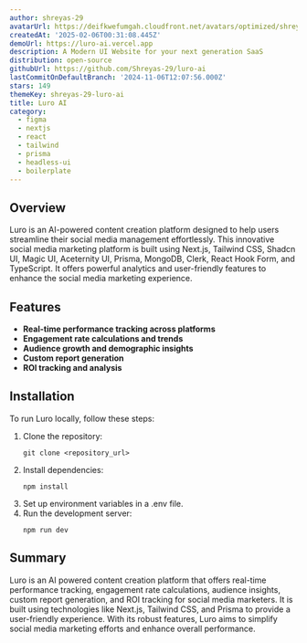 ```yaml
---
author: shreyas-29
avatarUrl: https://deifkwefumgah.cloudfront.net/avatars/optimized/shreyas-29-luro-ai-avatar-128.webp
createdAt: '2025-02-06T00:31:08.445Z'
demoUrl: https://luro-ai.vercel.app
description: A Modern UI Website for your next generation SaaS
distribution: open-source
githubUrl: https://github.com/Shreyas-29/luro-ai
lastCommitOnDefaultBranch: '2024-11-06T12:07:56.000Z'
stars: 149
themeKey: shreyas-29-luro-ai
title: Luro AI
category:
  - figma
  - nextjs
  - react
  - tailwind
  - prisma
  - headless-ui
  - boilerplate
---
```

## Overview
Luro is an AI-powered content creation platform designed to help users streamline their social media management effortlessly. This innovative social media marketing platform is built using Next.js, Tailwind CSS, Shadcn UI, Magic UI, Aceternity UI, Prisma, MongoDB, Clerk, React Hook Form, and TypeScript. It offers powerful analytics and user-friendly features to enhance the social media marketing experience.

## Features
- **Real-time performance tracking across platforms**
- **Engagement rate calculations and trends**
- **Audience growth and demographic insights**
- **Custom report generation**
- **ROI tracking and analysis**

## Installation
To run Luro locally, follow these steps:
1. Clone the repository:
   ```
   git clone <repository_url>
   ```
2. Install dependencies:
   ```
   npm install
   ```
3. Set up environment variables in a .env file.
4. Run the development server:
   ```
   npm run dev
   ```

## Summary
Luro is an AI powered content creation platform that offers real-time performance tracking, engagement rate calculations, audience insights, custom report generation, and ROI tracking for social media marketers. It is built using technologies like Next.js, Tailwind CSS, and Prisma to provide a user-friendly experience. With its robust features, Luro aims to simplify social media marketing efforts and enhance overall performance.